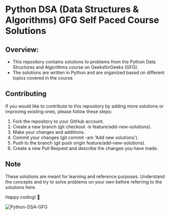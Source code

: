 # Python DSA (Data Structures & Algorithms) GFG Self Paced Course Solutions

## Overview:
- This repository contains solutions to problems from the Python Data Structures and Algorithms course on GeeksforGeeks (GFG). 
- The solutions are written in Python and are organized based on different topics covered in the course.

## Contributing
If you would like to contribute to this repository by adding more solutions or improving existing ones, please follow these steps:

1. Fork the repository to your GitHub account.
2. Create a new branch (git checkout -b feature/add-new-solutions).
3. Make your changes and additions.
4. Commit your changes (git commit -am 'Add new solutions').
5. Push to the branch (git push origin feature/add-new-solutions).
6. Create a new Pull Request and describe the changes you have made.

## Note
These solutions are meant for learning and reference purposes. Understand the concepts and try to solve problems on your own before referring to the solutions here.

Happy coding! 🚀

<p align="left"> <img src="https://komarev.com/ghpvc/?username=Python-DSA-GFG&label=Solution%20views&color=0e75b6&style=flat" alt="Python-DSA-GFG" /> </p>

